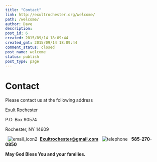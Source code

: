 ```yaml
---
title: "Contact"
link: http://exultrochester.org/welcome/
path: /welcome/
author: Dave
description:
post_id: 6
created: 2015/09/14 18:09:44
created_gmt: 2015/09/14 18:09:44
comment_status: closed
post_name: welcome
status: publish
post_type: page
---
```


# Contact

Please contact us at the following address

Exult Rochester

P.O. Box 90574

Rochester, NY 14609

  ![email_icon2](/wp-content/uploads/2016/05/email_icon2.gif)  **Exultrochester@gmail.com**   ![telephone](http://exultrochester.org/wp-content/uploads/2016/05/telephone-300x300.png)   **585-270-0850**  

**May God Bless You and your families.**
